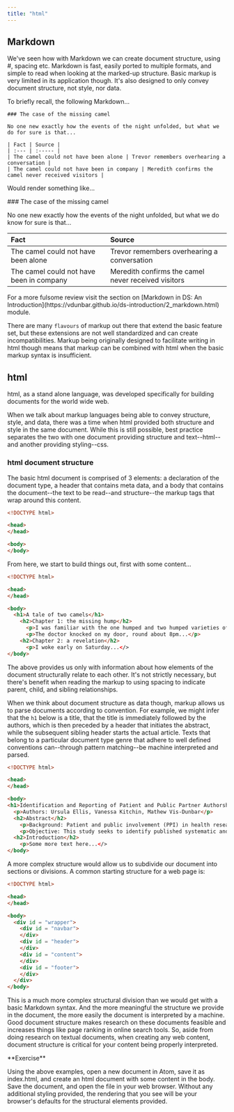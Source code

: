 ```yaml
---
title: "html"
---
```


## Markdown

We've seen how with Markdown we can create document structure, using #, spacing etc. Markdown is fast, easily ported to multiple formats, and simple to read when looking at the marked-up structure. Basic markup is very limited in its application though. It's also designed to only convey document structure, not style, nor data.

To briefly recall, the following Markdown...

```
### The case of the missing camel

No one new exactly how the events of the night unfolded, but what we do for sure is that...

| Fact | Source |
| :--- | :----- |
| The camel could not have been alone | Trevor remembers overhearing a conversation |
| The camel could not have been in company | Meredith confirms the camel never received visitors |
```

Would render something like...

<div class = "doc">
### The case of the missing camel

No one new exactly how the events of the night unfolded, but what we do know for sure is that...

| Fact | Source |
| :--- | :----- |
| The camel could not have been alone | Trevor remembers overhearing a conversation |
| The camel could not have been in company | Meredith confirms the camel never received visitors |
</div>

<div class = "highlight">
For a more fulsome review visit the section on [Markdown in DS: An Introduction](https://vdunbar.github.io/ds-introduction/2_markdown.html) module.
</div>

There are many `flavours` of markup out there that extend the basic feature set, but these extensions are not well standardized and can create incompatibilities. Markup being originally designed to facilitate writing in html though means that markup can be combined with html when the basic markup syntax is insufficient.

## html

html, as a stand alone language, was developed specifically for building documents for the world wide web.

When we talk about markup languages being able to convey structure, style, and data, there was a time when html provided both structure and style in the same document. While this is still possible, best practice separates the two with one document providing structure and text--html--and another providing styling--css.

### html document structure

The basic html document is comprised of 3 elements: a declaration of the document type, a header that contains meta data, and a body that contains the document--the text to be read--and structure--the markup tags that wrap around this content.

```html
<!DOCTYPE html>

<head>
</head>

<body>
</body>
```

From here, we start to build things out, first with some content...

```html
<!DOCTYPE html>

<head>
</head>

<body>
  <h1>A tale of two camels</h1>
    <h2>Chapter 1: the missing hump</h2>
      <p>I was familiar with the one humped and two humped varieties of camel. That was elementary. This was nothing but elementary.</p>
      <p>The doctor knocked on my door, round about 8pm...</p>
    <h2>Chapter 2: a revelation</h2>
      <p>I woke early on Saturday...</>
</body>
```

The above provides us only with information about how elements of the document structurally relate to each other. It's not strictly necessary, but there's benefit when reading the markup to using spacing to indicate parent, child, and sibling relationships.

When we think about document structure as data though, markup allows us to parse documents according to convention. For example, we might infer that the `h1` below is a title, that the title is immediately followed by the authors, which is then preceded by a header that initiates the abstract, while the subsequent sibling header starts the actual article. Texts that belong to a particular document type genre that adhere to well defined conventions can--through pattern matching--be machine interpreted and parsed.

```html
<!DOCTYPE html>

<head>
</head>

<body>
<h1>Identification and Reporting of Patient and Public Partner Authorship on Knowledge Syntheses: Rapid Review</h1>
  <p>Authors: Ursula Ellis, Vanessa Kitchin, Mathew Vis-Dunbar</p>
  <h2>Abstract</h2>
    <p>Background: Patient and public involvement (PPI) in health research is an area of growing interest. Several studies have examined the use and impact of PPI in knowledge syntheses (systematic, scoping, and related reviews); however, few studies have focused specifically on the patient or public coauthorship of such reviews.</p>
    <p>Objective: This study seeks to identify published systematic and scoping reviews coauthored by patient or public partners and examine the characteristics of these coauthored reviews, such as which journals publish them, geographic location of research teams, and terms used to describe patient or public partner authors in affiliations, abstracts, or article text.</>
  <h2>Introduction</h2>
    <p>Some more text here...</>
</body>
```

A more complex structure would allow us to subdivide our document into sections or divisions. A common starting structure for a web page is:

```html
<!DOCTYPE html>

<head>
</head>

<body>
  <div id = "wrapper">
    <div id = "navbar">
    </div>
    <div id = "header">
    </div>
    <div id = "content">
    </div>
    <div id = "footer">
    </div>
  </div>
</body>
```

This is a much more complex structural division than we would get with a basic Markdown syntax. And the more meaningful the structure we provide in the document, the more easily the document is interpreted by a machine. Good document structure makes research on these documents feasible and increases things like page ranking in online search tools. So, aside from doing research on textual documents, when creating any web content, document structure is critical for your content being properly interpreted.

<div class = "exercise">
**Exercise**

Using the above examples, open a new document in Atom, save it as index.html, and create an html document with some content in the body. Save the document, and open the file in your web browser. Without any additional styling provided, the rendering that you see will be your browser's defaults for the structural elements provided.
</div>
